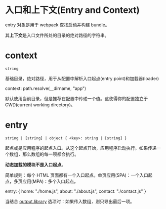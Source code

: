 

入口和上下文(Entry and Context)
==========

entry 对象是用于 webpack 查找启动并构建 bundle。

其**上下文**是入口文件所处的目录的绝对路径的字符串。

# context

`string`

基础目录，绝对路径，用于从配置中解析入口起点(entry point)和加载器(loader)

context: path.resolve(__dirname, "app")

默认使用当前目录，但是推荐在配置中传递一个值。这使得你的配置独立于 CWD(current working directory)。


# entry

`string | [string] | object { <key>: string | [string] }`

起点或是应用程序的起点入口。从这个起点开始，应用程序启动执行。如果传递一个数组，那么数组的每一项都会执行。

**动态加载的模块不是入口起点**。

简单规则：每个 HTML 页面都有一个入口起点。单页应用(SPA)：一个入口起点，多页应用(MPA)：多个入口起点。


entry: {
  home: "./home.js",
  about: "./about.js",
  contact: "./contact.js"
}

当结合 [output.library](http://www.css88.com/doc/webpack2/configuration/output#output-library) 选项时：如果传入数组，则只导出最后一项。